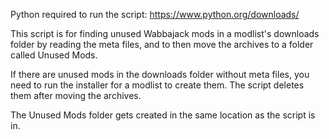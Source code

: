 Python required to run the script: https://www.python.org/downloads/

This script is for finding unused Wabbajack mods in a modlist's downloads folder by reading the meta files, and to then move the archives to a folder called Unused Mods. 

If there are unused mods in the downloads folder without meta files, you need to run the installer for a modlist to create them. 
The script deletes them after moving the archives.

The Unused Mods folder gets created in the same location as the script is in.
